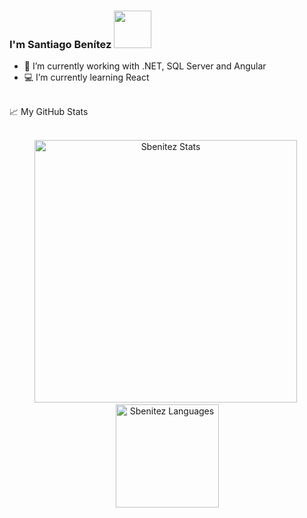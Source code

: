 ### I'm Santiago Benítez          <img src="https://media.giphy.com/media/h408T6Y5GfmXBKW62l/giphy.gif" width="60px">



- :paperclip: I’m currently working with .NET, SQL Server and Angular
- :computer: I’m currently learning React

<br />

<summary>📈 My GitHub Stats</summary>

<br />

<p align="center"> 
  <img src="https://github-readme-stats.vercel.app/api?username=sbenitez73&show_icons=true&theme=tokyonight&locale=en" alt="Sbenitez Stats" width="420"/>&nbsp;
  <img src="https://github-readme-stats.vercel.app/api/top-langs/?username=sbenitez73&layout=compact&theme=tokyonight&locale=en" alt="Sbenitez Languages" height="165">
</p>
